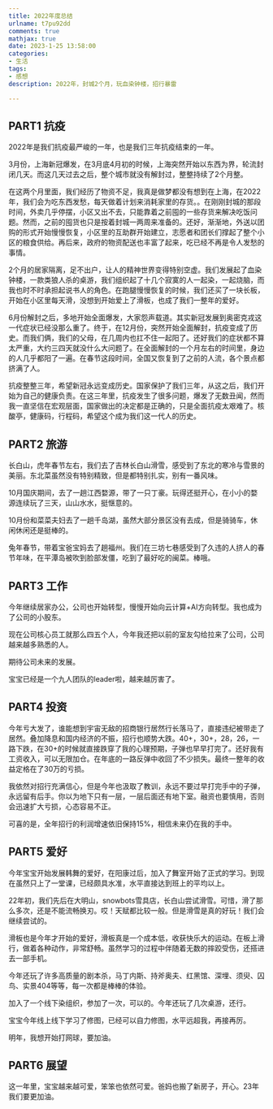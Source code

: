 ```yaml
---
title: 2022年度总结
urlname: t7pu92dd
comments: true
mathjax: true
date: 2023-1-25 13:58:00
categories:
- 生活
tags:
- 感想
description: 2022年，封城2个月，玩血染钟楼，招行暴雷

---
```


## PART1 抗疫

2022年是我们抗疫最严峻的一年，也是我们三年抗疫结束的一年。

3月份，上海新冠爆发，在3月底4月初的时候，上海突然开始以东西为界，轮流封闭几天。而这几天过去之后，整个城市就没有解封过，整整持续了2个月整。

在这两个月里面，我们经历了物资不足，我真是做梦都没有想到在上海，在2022年，我们会为吃东西发愁，每天做着计划来消耗家里的存货。。在刚刚封城的那段时间，外卖几乎停摆，小区又出不去，只能靠着之前囤的一些存货来解决吃饭问题。然而，之前的囤货也只是按着封城一两周来准备的。还好，渐渐地，外送以团购的形式开始慢慢恢复，小区里的互助群开始建立，志愿者和团长们撑起了整个小区的粮食供给。再后来，政府的物资配送也丰富了起来，吃已经不再是令人发愁的事情。

2个月的居家隔离，足不出户，让人的精神世界变得特别空虚。我们发展起了血染钟楼，一款类狼人杀的桌游，我们组织起了十几个寂寞的人一起染，一起烧脑，而我也时不时承担起说书人的角色。在跑腿慢慢恢复的时候，我们还买了一块长板，开始在小区里每天滑，没想到开始爱上了滑板，也成了我们一整年的爱好。

6月份解封之后，多地开始全面爆发，大家怨声载道。其实新冠发展到奥密克戎这一代症状已经没那么重了。终于，在12月份，突然开始全面解封，抗疫变成了历史。而我们俩，我们的父母，在几周内也扛不住一起阳了。还好我们的症状都不算太严重，大约三四天就没什么大问题了。在全面解封的一个月左右的时间里，身边的人几乎都阳了一遍。在春节这段时间，全国又恢复到了之前的人流，各个景点都挤满了人。

抗疫整整三年，希望新冠永远变成历史。国家保护了我们三年，从这之后，我们开始为自己的健康负责。在这三年里，抗疫发生了很多问题，爆发了无数丑闻，然而我一直坚信在宏观层面，国家做出的决定都是正确的，只是全面抗疫太艰难了。核酸亭，健康码，行程码，希望这个成为我们这一代人的历史。

## PART2 旅游

长白山，虎年春节左右，我们去了吉林长白山滑雪，感受到了东北的寒冷与雪景的美丽。东北菜虽然没有特别精致，但是都特别扎实，别有一番风味。

10月国庆期间，去了一趟江西婺源，带了一只丁豪。玩得还挺开心，在小小的婺源连续玩了三天，山山水水，挺惬意的。

10月份和菜菜夫妇去了一趟千岛湖，虽然大部分景区没有去成，但是骑骑车，休闲休闲还是挺棒的。

兔年春节，带着宝爸宝妈去了趟福州。我们在三坊七巷感受到了久违的人挤人的春节年味，在平潭岛被吹到脸部发僵，吃到了最好吃的闽菜。棒哦。

## PART3 工作

今年继续居家办公，公司也开始转型，慢慢开始向云计算+AI方向转型。我也成为了公司的小股东。

现在公司核心员工就那么四五个人，今年我还把以前的室友勾给拉来了公司，公司越来越多熟悉的人。

期待公司未来的发展。

宝宝已经是一个九人团队的leader啦，越来越厉害了。

## PART4 投资

今年亏大发了，谁能想到宇宙无敌的招商银行居然行长落马了，直接违纪被带走了居然。叠加降息和国内经济的不振，招行也顺势大跌。40+，30+，28，26，一路下跌，在30+的时候就直接跌穿了我的心理预期，子弹也早早打完了。还好我有工资收入，可以无限加仓。在年底的一路反弹中收回了不少损失。最终一整年的收益定格在了30万的亏损。

我依然对招行充满信心，但是今年也汲取了教训，永远不要过早打完手中的子弹，永远留有后手。你以为地下只有一层，一层后面还有地下室。融资也要慎用，否则会迅速扩大亏损，心态容易不正。

可喜的是，全年招行的利润增速依旧保持15%，相信未来仍在我的手中。

## PART5 爱好

今年宝宝开始发展韩舞的爱好，在阳康过后，加入了舞室开始了正式的学习。到现在虽然只上了一堂课，已经颇具水准，水平直接达到班上的平均以上。

22年初，我们先后在大明山，snowbots雪具店，长白山尝试滑雪。可惜，滑了那么多次，还是不能流畅换刃。哎！天赋都比较一般。但是滑雪是真的好玩！我们会继续尝试的。

滑板也是今年才开始的爱好，滑板真是一个成本低，收获快乐大的运动。在板上滑行，做着各种动作，非常舒畅。虽然学习的过程中伴随着无数的摔跤受伤，还搭进去一部手机。

今年还玩了许多高质量的剧本杀，马丁内斯、持斧奥夫、红黑馆、深埋、须臾、囚鸟、实景404等等，每一次都是棒棒的体验。

加入了一个线下染组织，参加了一次，可以的。今年还玩了几次桌游，还行。

宝宝今年线上线下学习了修图，已经可以自力修图，水平远超我，再接再厉。

明年，我想开始打网球，要加油。

## PART6 展望

这一年里，宝宝越来越可爱，笨笨也依然可爱。爸妈也搬了新房子，开心。23年我们要更加油。
